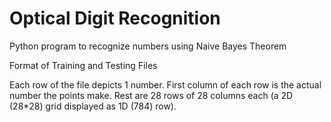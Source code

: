 # Optical Digit Recognition
Python program to recognize numbers using Naive Bayes Theorem




Format of Training and Testing Files

  Each row of the file depicts 1 number.
  First column of each row is the actual number the points make.
  Rest are 28 rows of 28 columns each (a 2D (28*28) grid displayed as 1D (784) row).

